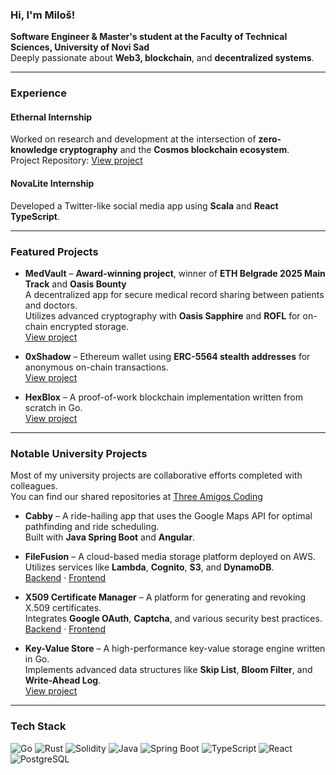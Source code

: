 ### Hi, I'm Miloš!

**Software Engineer & Master's student at the Faculty of Technical Sciences, University of Novi Sad**  
Deeply passionate about **Web3, blockchain**, and **decentralized systems**.

---

### Experience

#### Ethernal Internship
Worked on research and development at the intersection of **zero-knowledge cryptography** and the **Cosmos blockchain ecosystem**.  
Project Repository: [View project](https://github.com/Ethernal-Tech/cosmwasm-exam)

#### NovaLite Internship
Developed a Twitter-like social media app using **Scala** and **React TypeScript**.

---

### Featured Projects

- **MedVault** – **Award-winning project**, winner of **ETH Belgrade 2025 Main Track** and **Oasis Bounty**  
  A decentralized app for secure medical record sharing between patients and doctors.  
  Utilizes advanced cryptography with **Oasis Sapphire** and **ROFL** for on-chain encrypted storage.  
  [View project](https://github.com/branislavstojkovic70/ETH-Belgrade-MedVault)

- **0xShadow** – Ethereum wallet using **ERC-5564 stealth addresses** for anonymous on-chain transactions.  
  [View project](https://github.com/branislavstojkovic70/0xShadow)

- **HexBlox** – A proof-of-work blockchain implementation written from scratch in Go.  
  [View project](https://github.com/cuturic01/hexblox)

---

### Notable University Projects

Most of my university projects are collaborative efforts completed with colleagues.  
You can find our shared repositories at [Three Amigos Coding](https://github.com/ThreeAmigosCoding)

- **Cabby** – A ride-hailing app that uses the Google Maps API for optimal pathfinding and ride scheduling.  
  Built with **Java Spring Boot** and **Angular**.

- **FileFusion** – A cloud-based media storage platform deployed on AWS.  
  Utilizes services like **Lambda**, **Cognito**, **S3**, and **DynamoDB**.  
  [Backend](https://github.com/ThreeAmigosCoding/File-Fusion-Backend) · [Frontend](https://github.com/ThreeAmigosCoding/File-Fusion-Frontend)

- **X509 Certificate Manager** – A platform for generating and revoking X.509 certificates.  
  Integrates **Google OAuth**, **Captcha**, and various security best practices.  
  [Backend](https://github.com/ThreeAmigosCoding/IB-Tim14-Backend) · [Frontend](https://github.com/ThreeAmigosCoding/IB-Tim14-Frontend)

- **Key-Value Store** – A high-performance key-value storage engine written in Go.  
  Implements advanced data structures like **Skip List**, **Bloom Filter**, and **Write-Ahead Log**.  
  [View project](https://github.com/cuturic01/KeyValueStorage)

---

### Tech Stack

![Go](https://img.shields.io/badge/Go-00ADD8?logo=go&logoColor=white)
![Rust](https://img.shields.io/badge/Rust-000?logo=rust&logoColor=white)
![Solidity](https://img.shields.io/badge/Solidity-363636?logo=solidity&logoColor=white)
![Java](https://img.shields.io/badge/Java-007396?logo=java&logoColor=white)
![Spring Boot](https://img.shields.io/badge/Spring_Boot-6DB33F?logo=spring-boot&logoColor=white)
![TypeScript](https://img.shields.io/badge/TypeScript-007ACC?logo=typescript&logoColor=white)
![React](https://img.shields.io/badge/React-20232A?logo=react&logoColor=61DAFB)
![PostgreSQL](https://img.shields.io/badge/PostgreSQL-336791?logo=postgresql&logoColor=white)
